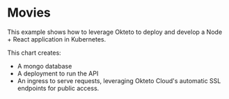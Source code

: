 # Movies

This example shows how to leverage Okteto to deploy and develop a Node + React application in Kubernetes.

This chart creates:
- A mongo database
- A deployment to run the API
- An ingress to serve requests, leveraging Okteto Cloud's automatic SSL endpoints for public access.
